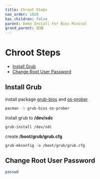 ```yaml
---
title: Chroot Steps
nav_order: 1020
has_children: false
parent: Demo Install For Bios Mininal
grand_parent: 安裝
---
```



# Chroot Steps

* [Install Grub](install-grub)
* [Change Root User Password](change-root-user-password)


## Install Grub

install package [grub-bios](https://archlinux.org/packages/core/x86_64/grub/) and [os-prober](https://archlinux.org/packages/extra/x86_64/os-prober/)

``` sh
pacman -S grub-bios os-prober
```

install grub to **/dev/sdc**

``` sh
grub-install /dev/sdc
```

create **/boot/grub/grub.cfg**

```
grub-mkconfig -o /boot/grub/grub.cfg
```


## Change Root User Password

``` sh
passwd
```
